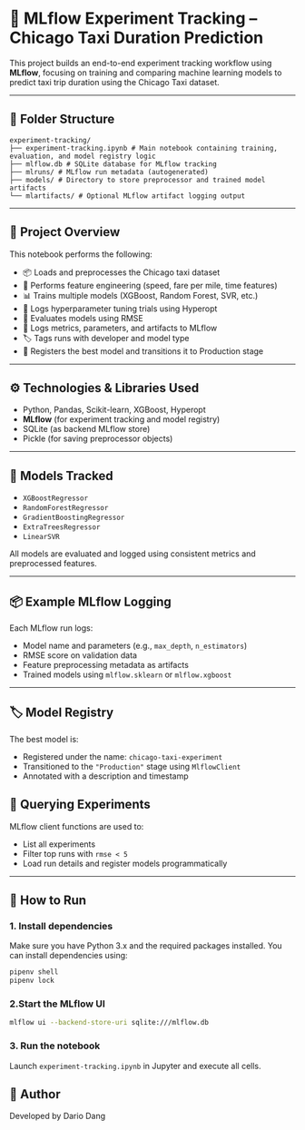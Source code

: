 # 🚖 MLflow Experiment Tracking – Chicago Taxi Duration Prediction

This project builds an end-to-end experiment tracking workflow using **MLflow**, focusing on training and comparing machine learning models to predict taxi trip duration using the Chicago Taxi dataset.

---

## 📁 Folder Structure
```
experiment-tracking/
├── experiment-tracking.ipynb # Main notebook containing training, evaluation, and model registry logic
├── mlflow.db # SQLite database for MLflow tracking
├── mlruns/ # MLflow run metadata (autogenerated)
├── models/ # Directory to store preprocessor and trained model artifacts
└── mlartifacts/ # Optional MLflow artifact logging output
```

---
## 🚀 Project Overview

This notebook performs the following:

- 📦 Loads and preprocesses the Chicago taxi dataset
- 🧹 Performs feature engineering (speed, fare per mile, time features)
- 📊 Trains multiple models (XGBoost, Random Forest, SVR, etc.)
- 🔁 Logs hyperparameter tuning trials using Hyperopt
- 🧪 Evaluates models using RMSE
- 📝 Logs metrics, parameters, and artifacts to MLflow
- 🏷️ Tags runs with developer and model type
- 🏁 Registers the best model and transitions it to Production stage

---

## ⚙️ Technologies & Libraries Used

- Python, Pandas, Scikit-learn, XGBoost, Hyperopt
- **MLflow** (for experiment tracking and model registry)
- SQLite (as backend MLflow store)
- Pickle (for saving preprocessor objects)

---

## 🔬 Models Tracked

- `XGBoostRegressor`
- `RandomForestRegressor`
- `GradientBoostingRegressor`
- `ExtraTreesRegressor`
- `LinearSVR`

All models are evaluated and logged using consistent metrics and preprocessed features.

---

## 📦 Example MLflow Logging

Each MLflow run logs:

- Model name and parameters (e.g., `max_depth`, `n_estimators`)
- RMSE score on validation data
- Feature preprocessing metadata as artifacts
- Trained models using `mlflow.sklearn` or `mlflow.xgboost`

---

## 🏷️ Model Registry

The best model is:

- Registered under the name: `chicago-taxi-experiment`
- Transitioned to the `"Production"` stage using `MlflowClient`
- Annotated with a description and timestamp

## 🧪 Querying Experiments

MLflow client functions are used to:

- List all experiments
- Filter top runs with `rmse < 5`
- Load run details and register models programmatically

---
## 🧰 How to Run

### 1. Install dependencies
Make sure you have Python 3.x and the required packages installed. You can install dependencies using:
```bash
pipenv shell 
pipenv lock
```

### 2.Start the MLflow UI
```bash
mlflow ui --backend-store-uri sqlite:///mlflow.db
```

### 3. Run the notebook
Launch ```experiment-tracking.ipynb``` in Jupyter and execute all cells.

## 👤 Author
Developed by Dario Dang

